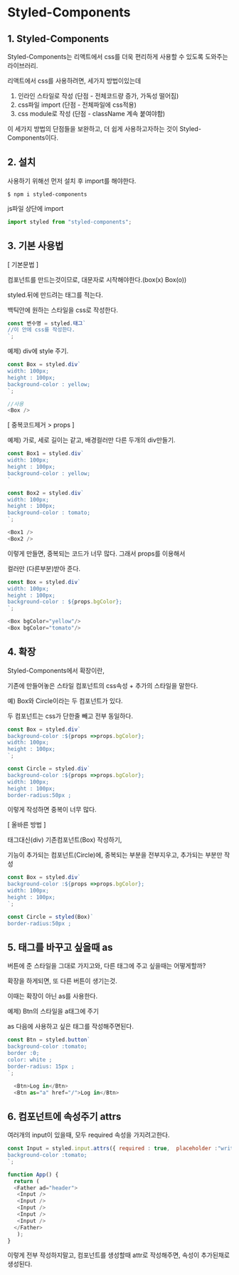 # Styled-Components

## 1. Styled-Components
Styled-Components는 리액트에서 css를 더욱 편리하게 사용할 수 있도록 도와주는 라이브러리.

리액트에서 css를 사용하려면, 세가지 방법이있는데
1. 인라인 스타일로 작성 (단점 - 전체코드량 증가, 가독성 떨어짐)
2. css파일 import (단점 - 전체파일에 css적용)
3. css module로 작성 (단점 - className 계속 붙여야함)

이 세가지 방법의 단점들을 보완하고, 더 쉽게 사용하고자하는 것이 Styled-Components이다.

## 2. 설치
사용하기 위해선 먼저 설치 후 import를 해야한다.

```node
$ npm i styled-components
```
js파일 상단에 import
```js
import styled from "styled-components";
```
## 3. 기본 사용법
[ 기본문법 ]

컴포넌트를 만드는것이므로, 대문자로 시작해야한다.(box(x) Box(o))

styled.뒤에 만드려는 태그를 적는다.

백틱안에 원하는 스타일을 css로 작성한다.
```js
const 변수명 = styled.태그`
//이 안에 css를 작성한다.
`;
```
예제) div에 style 주기.

```js
const Box = styled.div`
width: 100px;
height : 100px;
background-color : yellow;
`;

//사용
<Box />
```

[ 중복코드제거 > props ]

예제) 가로, 세로 길이는 같고, 배경컬러만 다른 두개의 div만들기.

```js
const Box1 = styled.div`
width: 100px;
height : 100px;
background-color : yellow;
`

const Box2 = styled.div`
width: 100px;
height : 100px;
background-color : tomato;
`;

<Box1 />
<Box2 />
```
이렇게 만들면, 중복되는 코드가 너무 많다. 그래서 props를 이용해서

컬러만 (다른부분)받아 준다.

```js
const Box = styled.div`
width: 100px;
height : 100px;
background-color : ${props.bgColor};
`;

<Box bgColor="yellow"/>
<Box bgColor="tomato"/>
```

## 4. 확장
Styled-Components에서 확장이란,

기존에 만들어놓은 스타일 컴포넌트의 css속성 + 추가의 스타일을 말한다.

예) Box와 Circle이라는 두 컴포넌트가 있다.

두 컴포넌트는 css가 단한줄 빼고 전부 동일하다.
```js
const Box = styled.div`
background-color :${props =>props.bgColor};
width: 100px;
height : 100px;
`;

const Circle = styled.div`
background-color :${props =>props.bgColor};
width: 100px;
height : 100px;
border-radius:50px ;
```
이렇게 작성하면 중복이 너무 많다.

[ 올바른 방법 ]

태그대신(div) 기존컴포넌트(Box) 작성하기,

기능이 추가되는 컴포넌트(Circle)에, 중복되는 부분을 전부지우고,
추가되는 부분만 작성
```js
const Box = styled.div`
background-color :${props =>props.bgColor};
width: 100px;
height : 100px;
`;

const Circle = styled(Box)`
border-radius:50px ;
```

## 5. 태그를 바꾸고 싶을때 as

버튼에 준 스타일을 그대로 가지고와, 다른 태그에 주고 싶을때는
어떻게할까?

확장을 하게되면, 또 다른 버튼이 생기는것.

이때는 확장이 아닌 as를 사용한다.

예제) Btn의 스타일을 a태그에 주기

as 다음에 사용하고 싶은 태그를 작성해주면된다.

```js
const Btn = styled.button`
background-color :tomato;
border :0;
color: white ;
border-radius: 15px ;
`;

  <Btn>Log in</Btn>
  <Btn as="a" href="/">Log in</Btn>
```

## 6. 컴포넌트에 속성주기 attrs

여러개의 input이 있을때, 모두 required 속성을 가지려고한다. 

```js
const Input = styled.input.attrs({ required : true,  placeholder :"write down"})`
background-color :tomato;
`;

function App() {
  return (
  <Father ad="header">
   <Input />
   <Input />
   <Input />
   <Input />
   <Input />
  </Father>
   );
}
```
이렇게 전부 작성하지말고, 컴포넌트를 생성할때
attr로 작성해주면, 속성이 추가된채로 생성된다.

